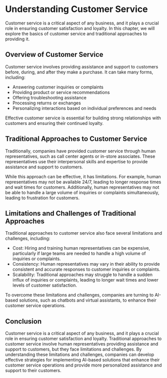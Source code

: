 Understanding Customer Service
=======================================

Customer service is a critical aspect of any business, and it plays a crucial role in ensuring customer satisfaction and loyalty. In this chapter, we will explore the basics of customer service and traditional approaches to providing it.

Overview of Customer Service
----------------------------

Customer service involves providing assistance and support to customers before, during, and after they make a purchase. It can take many forms, including:

* Answering customer inquiries or complaints
* Providing product or service recommendations
* Offering troubleshooting assistance
* Processing returns or exchanges
* Personalizing interactions based on individual preferences and needs

Effective customer service is essential for building strong relationships with customers and ensuring their continued loyalty.

Traditional Approaches to Customer Service
------------------------------------------

Traditionally, companies have provided customer service through human representatives, such as call center agents or in-store associates. These representatives use their interpersonal skills and expertise to provide assistance and support to customers.

While this approach can be effective, it has limitations. For example, human representatives may not be available 24/7, leading to longer response times and wait times for customers. Additionally, human representatives may not be able to handle a large volume of inquiries or complaints simultaneously, leading to frustration for customers.

Limitations and Challenges of Traditional Approaches
----------------------------------------------------

Traditional approaches to customer service also face several limitations and challenges, including:

* Cost: Hiring and training human representatives can be expensive, particularly if large teams are needed to handle a high volume of inquiries or complaints.
* Consistency: Human representatives may vary in their ability to provide consistent and accurate responses to customer inquiries or complaints.
* Scalability: Traditional approaches may struggle to handle a sudden influx of inquiries or complaints, leading to longer wait times and lower levels of customer satisfaction.

To overcome these limitations and challenges, companies are turning to AI-based solutions, such as chatbots and virtual assistants, to enhance their customer service operations.

Conclusion
----------

Customer service is a critical aspect of any business, and it plays a crucial role in ensuring customer satisfaction and loyalty. Traditional approaches to customer service involve human representatives providing assistance and support to customers, but they face limitations and challenges. By understanding these limitations and challenges, companies can develop effective strategies for implementing AI-based solutions that enhance their customer service operations and provide more personalized assistance and support to their customers.
